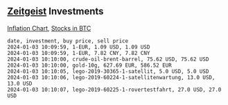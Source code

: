 ## [Zeitgeist](index.html) Investments

[Inflation Chart](https://inflationchart.com),
[Stocks in BTC](https://stonksinbtc.xyz/)

```
date, investment, buy price, sell price
2024-01-03 10:09:59, 1-EUR, 1.09 USD, 1.09 USD
2024-01-03 10:09:59, 1-EUR, 7.82 CNY, 7.82 CNY
2024-01-03 10:10:00, crude-oil-brent-barrel, 75.62 USD, 75.62 USD
2024-01-03 10:10:00, gold-10g, 627.69 EUR, 586.52 EUR
2024-01-03 10:10:05, lego-2019-30365-1-satellit, 5.0 USD, 5.0 USD
2024-01-03 10:10:06, lego-2019-60224-1-satellitenwartung, 13.0 USD, 13.0 USD
2024-01-03 10:10:07, lego-2019-60225-1-rovertestfahrt, 27.0 USD, 27.0 USD
```
